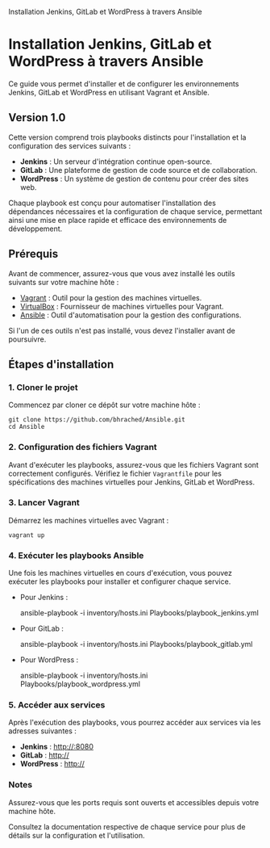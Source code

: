   Installation Jenkins, GitLab et WordPress à travers Ansible

Installation Jenkins, GitLab et WordPress à travers Ansible
===========================================================

Ce guide vous permet d'installer et de configurer les environnements Jenkins, GitLab et WordPress en utilisant Vagrant et Ansible.

Version 1.0
-----------

Cette version comprend trois playbooks distincts pour l'installation et la configuration des services suivants :

*   **Jenkins** : Un serveur d'intégration continue open-source.
*   **GitLab** : Une plateforme de gestion de code source et de collaboration.
*   **WordPress** : Un système de gestion de contenu pour créer des sites web.

Chaque playbook est conçu pour automatiser l'installation des dépendances nécessaires et la configuration de chaque service, permettant ainsi une mise en place rapide et efficace des environnements de développement.

Prérequis
---------

Avant de commencer, assurez-vous que vous avez installé les outils suivants sur votre machine hôte :

*   [Vagrant](https://www.vagrantup.com/downloads) : Outil pour la gestion des machines virtuelles.
*   [VirtualBox](https://www.virtualbox.org/wiki/Downloads) : Fournisseur de machines virtuelles pour Vagrant.
*   [Ansible](https://docs.ansible.com/ansible/latest/installation_guide/intro_installation.html) : Outil d'automatisation pour la gestion des configurations.

Si l'un de ces outils n'est pas installé, vous devez l'installer avant de poursuivre.

Étapes d'installation
---------------------

### 1\. Cloner le projet

Commencez par cloner ce dépôt sur votre machine hôte :

    git clone https://github.com/bhrached/Ansible.git
    cd Ansible

### 2\. Configuration des fichiers Vagrant

Avant d'exécuter les playbooks, assurez-vous que les fichiers Vagrant sont correctement configurés. Vérifiez le fichier `Vagrantfile` pour les spécifications des machines virtuelles pour Jenkins, GitLab et WordPress.

### 3\. Lancer Vagrant

Démarrez les machines virtuelles avec Vagrant :

    vagrant up

### 4\. Exécuter les playbooks Ansible

Une fois les machines virtuelles en cours d'exécution, vous pouvez exécuter les playbooks pour installer et configurer chaque service.

*   Pour Jenkins :

    ansible-playbook -i inventory/hosts.ini Playbooks/playbook_jenkins.yml

*   Pour GitLab :

    ansible-playbook -i inventory/hosts.ini Playbooks/playbook_gitlab.yml

*   Pour WordPress :

    ansible-playbook -i inventory/hosts.ini Playbooks/playbook_wordpress.yml

### 5\. Accéder aux services

Après l'exécution des playbooks, vous pourrez accéder aux services via les adresses suivantes :

*   **Jenkins** : [http://:8080](http://localhost:8081)
*   **GitLab** : [http://](http://localhost:8090)
*   **WordPress** : [http://](http://localhost:8082)

### Notes

Assurez-vous que les ports requis sont ouverts et accessibles depuis votre machine hôte.

Consultez la documentation respective de chaque service pour plus de détails sur la configuration et l'utilisation.